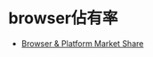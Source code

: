 # browser佔有率

- [Browser & Platform Market Share](https://www.w3counter.com/globalstats.php?year=2018&month=8)